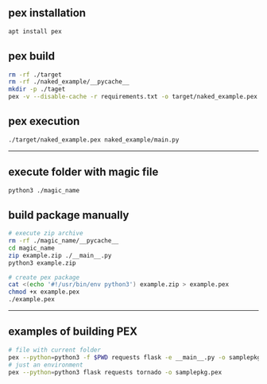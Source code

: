 ## pex installation
```sh
apt install pex
```

## pex build
```sh
rm -rf ./target
rm -rf ./naked_example/__pycache__
mkdir -p ./taget
pex -v --disable-cache -r requirements.txt -o target/naked_example.pex --python=python3
```

## pex execution
```sh
./target/naked_example.pex naked_example/main.py
```

-------------------------------------------------

## execute folder with magic file
```sh
python3 ./magic_name
```
## build package manually
```sh
# execute zip archive
rm -rf ./magic_name/__pycache__
cd magic_name
zip example.zip ./__main__.py
python3 example.zip
```
```sh
# create pex package
cat <(echo '#!/usr/bin/env python3') example.zip > example.pex
chmod +x example.pex
./example.pex
```


---------------------------------------
## examples of building PEX 
```sh
# file with current folder 
pex --python=python3 -f $PWD requests flask -e __main__.py -o samplepkg.pex
# just an environment
pex --python=python3 flask requests tornado -o samplepkg.pex
```
